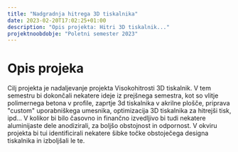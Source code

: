 ```yaml
---
title: "Nadgradnja hitrega 3D tiskalnika"
date: 2023-02-20T17:02:25+01:00
description: "Opis projekta: Hitri 3D tiskalnik..."
projektnoobdobje: "Poletni semester 2023"
---
```

# Opis projeka
Cilj projekta je nadaljevanje projekta Visokohitrosti 3D tiskalnik. 
V tem semestru bi dokončali nekatere ideje iz prejšnega semestra, kot so vlitje polimernega betona v profile, zaprtje 3d tiskalnika v akrilne plošče, priprava "custom" uporabniškega umesnika, optimizacija 3D tiskalnika za hitrejši tisk, ipd...
V kolikor bi bilo časovno in finančno izvedljivo bi tudi nekatere aluminijaste dele anodizirali, za boljšo obstojnost in odpornost.
V okviru projekta bi tui identificirali nekatere šibke točke obstoječega designa tiskalnika in izboljšali le te.